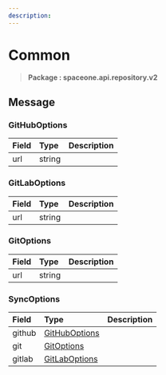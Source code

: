```yaml
---
description:  
---
```

# Common

>  **Package : spaceone.api.repository.v2**

## 

## Message

### GitHubOptions
| Field | Type |  Description |
| :--- | :--- | :--- |
| url |string | |

### GitLabOptions
| Field | Type |  Description |
| :--- | :--- | :--- |
| url |string | |

### GitOptions
| Field | Type |  Description |
| :--- | :--- | :--- |
| url |string | |

### SyncOptions
| Field | Type |  Description |
| :--- | :--- | :--- |
| github |[GitHubOptions](common.md#githuboptions) | |
| git |[GitOptions](common.md#gitoptions) | |
| gitlab |[GitLabOptions](common.md#gitlaboptions) | |
